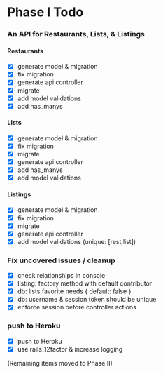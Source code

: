 # Phase I Todo
### An API for Restaurants, Lists, & Listings
#### Restaurants
 - [x] generate model & migration
 - [x] fix migration
 - [x] generate api controller
 - [x] migrate
 - [x] add model validations
 - [x] add has_manys

#### Lists
 - [x] generate model & migration
 - [x] fix migration
 - [x] migrate
 - [x] generate api controller
 - [x] add has_manys
 - [x] add model validations

#### Listings
 - [x] generate model & migration
 - [x] fix migration
 - [x] migrate
 - [x] generate api controller
 - [x] add model validations (unique: [rest,list])

### Fix uncovered issues / cleanup
 - [x] check relationships in console
 - [x] listing: factory method with default contributor
 - [x] db: lists.favorite needs { default: false }
 - [x] db: username & session token should be unique
 - [x] enforce session before controller actions

### push to Heroku
 - [x] push to Heroku
 - [x] use rails_12factor & increase logging

(Remaining items moved to Phase II)
